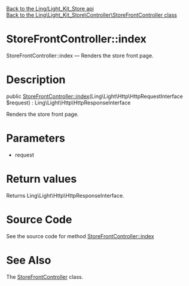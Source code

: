 [Back to the Ling/Light_Kit_Store api](https://github.com/lingtalfi/Light_Kit_Store/blob/master/doc/api/Ling/Light_Kit_Store.md)<br>
[Back to the Ling\Light_Kit_Store\Controller\StoreFrontController class](https://github.com/lingtalfi/Light_Kit_Store/blob/master/doc/api/Ling/Light_Kit_Store/Controller/StoreFrontController.md)


StoreFrontController::index
================



StoreFrontController::index — Renders the store front page.




Description
================


public [StoreFrontController::index](https://github.com/lingtalfi/Light_Kit_Store/blob/master/doc/api/Ling/Light_Kit_Store/Controller/StoreFrontController/index.md)(Ling\Light\Http\HttpRequestInterface $request) : Ling\Light\Http\HttpResponseInterface




Renders the store front page.




Parameters
================


- request

    


Return values
================

Returns Ling\Light\Http\HttpResponseInterface.








Source Code
===========
See the source code for method [StoreFrontController::index](https://github.com/lingtalfi/Light_Kit_Store/blob/master/Controller/StoreFrontController.php#L26-L29)


See Also
================

The [StoreFrontController](https://github.com/lingtalfi/Light_Kit_Store/blob/master/doc/api/Ling/Light_Kit_Store/Controller/StoreFrontController.md) class.



